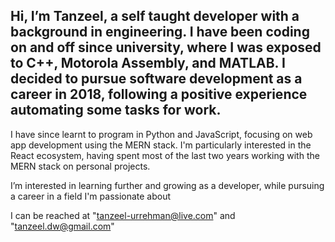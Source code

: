 Hi, I’m Tanzeel, a self taught developer with a background in engineering. I have been coding on and off since university, where I was exposed to C++, Motorola Assembly, and MATLAB. I decided to pursue software development as a career in 2018, following a positive experience automating some tasks for work.
- 
I have since learnt to program in Python and JavaScript, focusing on web app development using the MERN stack. I'm particularly interested in the React ecosystem, having spent most of the last two years working with the MERN stack on personal projects.

I’m interested in learning further and growing as a developer, while pursuing a career in a field I'm passionate about

I can be reached at "tanzeel-urrehman@live.com" and "tanzeel.dw@gmail.com"

<!---
dw44/dw44 is a ✨ special ✨ repository because its `README.md` (this file) appears on your GitHub profile.
You can click the Preview link to take a look at your changes.
--->
